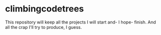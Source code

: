 # climbingcodetrees
This repository will keep all the projects I will start and- I hope- finish. And all the crap I'll try to produce, I guess.
